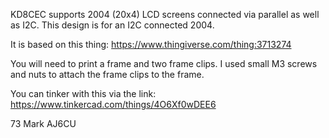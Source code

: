 
KD8CEC supports 2004 (20x4) LCD screens connected via parallel as well as I2C. This design is for an I2C connected 2004.

It is based on this thing:
https://www.thingiverse.com/thing:3713274


You will need to print a frame and two frame clips. I used small M3 screws and nuts to attach the frame clips to the frame.

You can tinker with this via the link:
https://www.tinkercad.com/things/4O6Xf0wDEE6


73
Mark
AJ6CU
